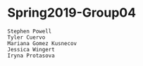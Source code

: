 # Spring2019-Group04
    Stephen Powell
    Tyler Cuervo
    Mariana Gomez Kusnecov
    Jessica Wingert
    Iryna Protasova